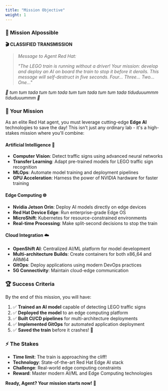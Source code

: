 ```yaml
---
title: "Mission Objective"
weight: 1
---
```


### 🚂 Mission AIpossible

**🎬 CLASSIFIED TRANSMISSION**

> *Message to Agent Red Hat:*
> 
> *"The LEGO train is running without a driver! Your mission: develop and deploy an AI on board the train to stop it before it derails. This message will self-destruct in five seconds. Four... Three... Two... One..."*

*🎵 tum tum tada tum tum tada tum tum tada tum tum tada tiduduuummm tiduduuummm 🎵*

### 🎯 Your Mission

As an elite Red Hat agent, you must leverage cutting-edge **Edge AI** technologies to save the day! This isn't just any ordinary lab - it's a high-stakes mission where you'll combine:

#### Artificial Intelligence 🤖
- **Computer Vision**: Detect traffic signs using advanced neural networks
- **Transfer Learning**: Adapt pre-trained models for LEGO traffic sign recognition
- **MLOps**: Automate model training and deployment pipelines
- **GPU Acceleration**: Harness the power of NVIDIA hardware for faster training

#### Edge Computing 🌐
- **Nvidia Jetson Orin**: Deploy AI models directly on edge devices
- **Red Hat Device Edge**: Run enterprise-grade Edge OS
- **MicroShift**: Kubernetes for resource-constrained environments
- **Real-time Processing**: Make split-second decisions to stop the train

#### Cloud Integration ☁️
- **OpenShift AI**: Centralized AI/ML platform for model development
- **Multi-architecture Builds**: Create containers for both x86_64 and ARM64
- **GitOps**: Deploy applications using modern DevOps practices
- **5G Connectivity**: Maintain cloud-edge communication

### 🏆 Success Criteria

By the end of this mission, you will have:

1. ✅ **Trained an AI model** capable of detecting LEGO traffic signs
2. ✅ **Deployed the model** to an edge computing platform
3. ✅ **Built CI/CD pipelines** for multi-architecture deployments
4. ✅ **Implemented GitOps** for automated application deployment
5. ✅ **Saved the train** before it crashes! 🎉

### ⚡ The Stakes

- **Time limit**: The train is approaching the cliff!
- **Technology**: State-of-the-art Red Hat Edge AI stack
- **Challenge**: Real-world edge computing constraints
- **Reward**: Master modern AI/ML and Edge Computing technologies

**Ready, Agent? Your mission starts now! 🚀**
